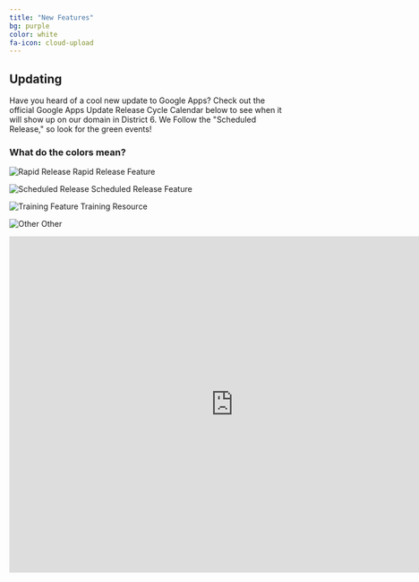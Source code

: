 ```yaml
---
title: "New Features"
bg: purple
color: white
fa-icon: cloud-upload
---
```


## Updating

Have you heard of a cool new update to Google Apps? Check out the official Google Apps Update Release Cycle Calendar below to see when it will show up on our domain in District 6. We Follow the "Scheduled Release," so look for the green events!

### What do the colors mean?
![Rapid Release](http://whatsnew.googleapps.com/_/rsrc/1321556023628/home/cal_color_red.png) Rapid Release Feature

![Scheduled Release](http://whatsnew.googleapps.com/_/rsrc/1321555999689/home/cal_color_green.png) Scheduled Release Feature

![Training Feature](http://whatsnew.googleapps.com/_/rsrc/1321555971381/home/cal_color_blue.png) Training Resource

![Other](http://whatsnew.googleapps.com/_/rsrc/1321555987732/home/cal_color_gold.png) Other

<div align="center">
  <iframe src="https://calendar.google.com/calendar/embed?height=600&amp;wkst=1&amp;bgcolor=%23FFFFFF&amp;src=googleapps.com_2upegd7hvs3ql9faos7vt7lpj0%40group.calendar.google.com&amp;color=%23AB8B00&amp;src=googleapps.com_tgl20kb8fb0i9lpif1tkdut5f4%40group.calendar.google.com&amp;color=%23A32929&amp;src=googleapps.com_3clac3pma80j4j1di72ugjni88%40group.calendar.google.com&amp;color=%23182C57&amp;src=googleapps.com_2shpa6oa54dg6ol320irchc0pk%40group.calendar.google.com&amp;color=%230D7813&amp;ctz=America%2FDenver" style="border-width:0" width="800" height="600" frameborder="0" scrolling="no"></iframe>
</div>
